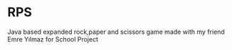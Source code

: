 # RPS
 Java based expanded rock,paper and scissors game made with my friend Emre Yılmaz for School Project
